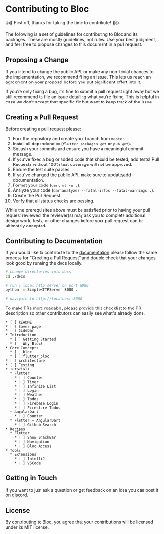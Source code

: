 # Contributing to Bloc

👍🎉 First off, thanks for taking the time to contribute! 🎉👍

The following is a set of guidelines for contributing to Bloc and its packages. These are mostly guidelines, not rules. Use your best judgment, and feel free to propose changes to this document in a pull request.

## Proposing a Change

If you intend to change the public API, or make any non-trivial changes to the implementation, we recommend filing an issue. This lets us reach an agreement on your proposal before you put significant effort into it.

If you’re only fixing a bug, it’s fine to submit a pull request right away but we still recommend to file an issue detailing what you’re fixing. This is helpful in case we don’t accept that specific fix but want to keep track of the issue.

## Creating a Pull Request

Before creating a pull request please:

1. Fork the repository and create your branch from `master`.
2. Install all dependencies (`flutter packages get` or `pub get`).
3. Squash your commits and ensure you have a meaningful commit message.
4. If you’ve fixed a bug or added code that should be tested, add tests! Pull Requests without 100% test coverage will not be approved.
5. Ensure the test suite passes.
6. If you've changed the public API, make sure to update/add documentation.
7. Format your code (`dartfmt -w .`).
8. Analyze your code (`dartanalyzer --fatal-infos --fatal-warnings .`).
9. Create the Pull Request.
10. Verify that all status checks are passing.

While the prerequisites above must be satisfied prior to having your pull request reviewed, the reviewer(s) may ask you to complete additional design work, tests, or other changes before your pull request can be ultimately accepted.

## Contributing to Documentation

If you would like to contribute to the [documentation](https://bloclibrary.dev) please follow the same process for "Creating a Pull Request" and double check that your changes look good by running the docs locally.

```sh
# change directories into docs
cd ./docs

# run a local http server on port 8080
python -m SimpleHTTPServer 8080 .

# navigate to http://localhost:8080
```

To make PRs more readable, please provide this checklist to the PR description so other contributors can easily see what's already done.

```text
* [ ] README
* [ ] Cover page
* [ ] Sidebar
* Introduction
  * [ ] Getting Started
  * [ ] Why Bloc?
* Core Concepts
  * [ ] bloc
  * [ ] flutter_bloc
* [ ] Architecture
* [ ] Testing
* Tutorials
  * Flutter
    * [ ] Counter
    * [ ] Timer
    * [ ] Infinite List
    * [ ] Login
    * [ ] Weather
    * [ ] Todos
    * [ ] Firebase Login
    * [ ] Firestore Todos
  * AngularDart
    * [ ] Counter
  * Flutter + AngularDart
    * [ ] Github Search
* Recipes
  * Flutter
    * [ ] Show SnackBar
    * [ ] Navigation
    * [ ] Bloc Access
* Tools
  * Extensions
    * [ ] IntelliJ
    * [ ] VSCode
```

## Getting in Touch

If you want to just ask a question or get feedback on an idea you can post it on [discord](https://discord.gg/Hc5KD3g).

## License

By contributing to Bloc, you agree that your contributions will be licensed under its MIT license.
